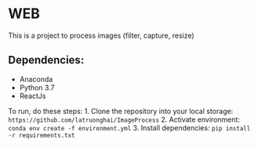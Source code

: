 # WEB

This is a project to process images (filter, capture, resize)

## Dependencies:
- Anaconda
- Python 3.7
- ReactJs

To run, do these steps:
    1. Clone the repository into your local storage: `https://github.com/latruonghai/ImageProcess`
    2. Activate environment: `conda env create -f environment.yml`
    3. Install dependencies: `pip install -r requirements.txt`